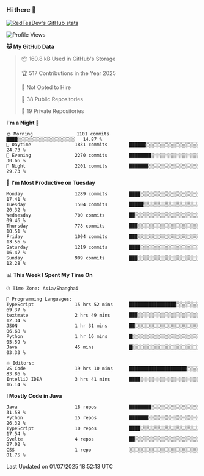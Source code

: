 ### Hi there 👋

<!--
**RedTeaDev/RedTeaDev** is a ✨ _special_ ✨ repository because its `README.md` (this file) appears on your GitHub profile.

Here are some ideas to get you started:

- 🔭 I’m currently working on ...
- 🌱 I’m currently learning ...
- 👯 I’m looking to collaborate on ...
- 🤔 I’m looking for help with ...
- 💬 Ask me about ...
- 📫 How to reach me: ...
- 😄 Pronouns: ...
- ⚡ Fun fact: ...
-->

<!--
[![wakatime](https://wakatime.com/badge/user/6b101ed0-04c0-4490-9283-eb61f2efff96.svg)](https://wakatime.com/@6b101ed0-04c0-4490-9283-eb61f2efff96)
!-->

[![RedTeaDev's GitHub stats](https://github-readme-stats.vercel.app/api?username=RedTeaDev\&include_all_commits=true)](https://github.com/anuraghazra/github-readme-stats)
<!--
[![willianrod's wakatime stats](https://github-readme-stats.vercel.app/api/wakatime?username=RedTeaDev)](https://github.com/anuraghazra/github-readme-stats)
!-->
<!--START_SECTION:waka-->
![Profile Views](http://img.shields.io/badge/Profile%20Views-0-blue)

**🐱 My GitHub Data** 

> 📦 160.8 kB Used in GitHub's Storage 
 > 
> 🏆 517 Contributions in the Year 2025
 > 
> 🚫 Not Opted to Hire
 > 
> 📜 38 Public Repositories 
 > 
> 🔑 19 Private Repositories 
 > 
**I'm a Night 🦉** 

```text
🌞 Morning                1101 commits        ████░░░░░░░░░░░░░░░░░░░░░   14.87 % 
🌆 Daytime                1831 commits        ██████░░░░░░░░░░░░░░░░░░░   24.73 % 
🌃 Evening                2270 commits        ████████░░░░░░░░░░░░░░░░░   30.66 % 
🌙 Night                  2201 commits        ███████░░░░░░░░░░░░░░░░░░   29.73 % 
```
📅 **I'm Most Productive on Tuesday** 

```text
Monday                   1289 commits        ████░░░░░░░░░░░░░░░░░░░░░   17.41 % 
Tuesday                  1504 commits        █████░░░░░░░░░░░░░░░░░░░░   20.32 % 
Wednesday                700 commits         ██░░░░░░░░░░░░░░░░░░░░░░░   09.46 % 
Thursday                 778 commits         ███░░░░░░░░░░░░░░░░░░░░░░   10.51 % 
Friday                   1004 commits        ███░░░░░░░░░░░░░░░░░░░░░░   13.56 % 
Saturday                 1219 commits        ████░░░░░░░░░░░░░░░░░░░░░   16.47 % 
Sunday                   909 commits         ███░░░░░░░░░░░░░░░░░░░░░░   12.28 % 
```


📊 **This Week I Spent My Time On** 

```text
🕑︎ Time Zone: Asia/Shanghai

💬 Programming Languages: 
TypeScript               15 hrs 52 mins      █████████████████░░░░░░░░   69.37 % 
textmate                 2 hrs 49 mins       ███░░░░░░░░░░░░░░░░░░░░░░   12.34 % 
JSON                     1 hr 31 mins        ██░░░░░░░░░░░░░░░░░░░░░░░   06.68 % 
Python                   1 hr 16 mins        █░░░░░░░░░░░░░░░░░░░░░░░░   05.59 % 
Java                     45 mins             █░░░░░░░░░░░░░░░░░░░░░░░░   03.33 % 

🔥 Editors: 
VS Code                  19 hrs 10 mins      █████████████████████░░░░   83.86 % 
IntelliJ IDEA            3 hrs 41 mins       ████░░░░░░░░░░░░░░░░░░░░░   16.14 % 
```

**I Mostly Code in Java** 

```text
Java                     18 repos            ████████░░░░░░░░░░░░░░░░░   31.58 % 
Python                   15 repos            ███████░░░░░░░░░░░░░░░░░░   26.32 % 
TypeScript               10 repos            ████░░░░░░░░░░░░░░░░░░░░░   17.54 % 
Svelte                   4 repos             ██░░░░░░░░░░░░░░░░░░░░░░░   07.02 % 
CSS                      1 repo              ░░░░░░░░░░░░░░░░░░░░░░░░░   01.75 % 
```




 Last Updated on 01/07/2025 18:52:13 UTC
<!--END_SECTION:waka-->


